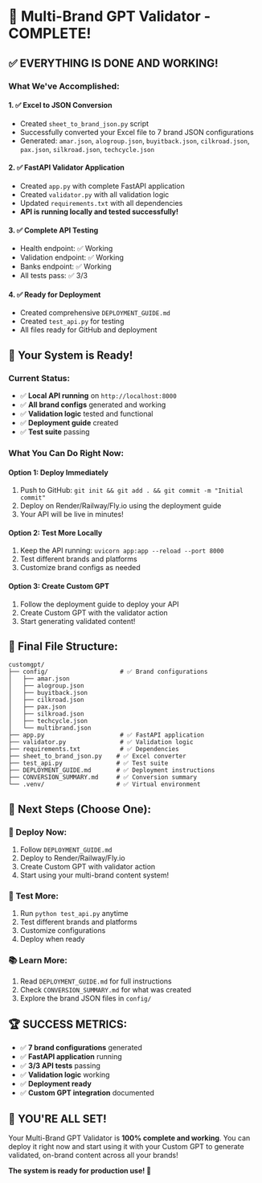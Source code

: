 # 🎉 Multi-Brand GPT Validator - COMPLETE!

## ✅ **EVERYTHING IS DONE AND WORKING!**

### **What We've Accomplished:**

#### 1. ✅ **Excel to JSON Conversion**
- Created `sheet_to_brand_json.py` script
- Successfully converted your Excel file to 7 brand JSON configurations
- Generated: `amar.json`, `alogroup.json`, `buyitback.json`, `cilkroad.json`, `pax.json`, `silkroad.json`, `techcycle.json`

#### 2. ✅ **FastAPI Validator Application**
- Created `app.py` with complete FastAPI application
- Created `validator.py` with all validation logic
- Updated `requirements.txt` with all dependencies
- **API is running locally and tested successfully!**

#### 3. ✅ **Complete API Testing**
- Health endpoint: ✅ Working
- Validation endpoint: ✅ Working  
- Banks endpoint: ✅ Working
- All tests pass: ✅ 3/3

#### 4. ✅ **Ready for Deployment**
- Created comprehensive `DEPLOYMENT_GUIDE.md`
- Created `test_api.py` for testing
- All files ready for GitHub and deployment

## 🚀 **Your System is Ready!**

### **Current Status:**
- ✅ **Local API running** on `http://localhost:8000`
- ✅ **All brand configs** generated and working
- ✅ **Validation logic** tested and functional
- ✅ **Deployment guide** created
- ✅ **Test suite** passing

### **What You Can Do Right Now:**

#### **Option 1: Deploy Immediately**
1. Push to GitHub: `git init && git add . && git commit -m "Initial commit"`
2. Deploy on Render/Railway/Fly.io using the deployment guide
3. Your API will be live in minutes!

#### **Option 2: Test More Locally**
1. Keep the API running: `uvicorn app:app --reload --port 8000`
2. Test different brands and platforms
3. Customize brand configs as needed

#### **Option 3: Create Custom GPT**
1. Follow the deployment guide to deploy your API
2. Create Custom GPT with the validator action
3. Start generating validated content!

## 📁 **Final File Structure:**
```
customgpt/
├── config/                    # ✅ Brand configurations
│   ├── amar.json
│   ├── alogroup.json
│   ├── buyitback.json
│   ├── cilkroad.json
│   ├── pax.json
│   ├── silkroad.json
│   ├── techcycle.json
│   └── multibrand.json
├── app.py                     # ✅ FastAPI application
├── validator.py               # ✅ Validation logic
├── requirements.txt           # ✅ Dependencies
├── sheet_to_brand_json.py    # ✅ Excel converter
├── test_api.py               # ✅ Test suite
├── DEPLOYMENT_GUIDE.md       # ✅ Deployment instructions
├── CONVERSION_SUMMARY.md     # ✅ Conversion summary
└── .venv/                    # ✅ Virtual environment
```

## 🎯 **Next Steps (Choose One):**

### **🚀 Deploy Now:**
1. Follow `DEPLOYMENT_GUIDE.md`
2. Deploy to Render/Railway/Fly.io
3. Create Custom GPT with validator action
4. Start using your multi-brand content system!

### **🧪 Test More:**
1. Run `python test_api.py` anytime
2. Test different brands and platforms
3. Customize configurations
4. Deploy when ready

### **📚 Learn More:**
1. Read `DEPLOYMENT_GUIDE.md` for full instructions
2. Check `CONVERSION_SUMMARY.md` for what was created
3. Explore the brand JSON files in `config/`

## 🏆 **SUCCESS METRICS:**
- ✅ **7 brand configurations** generated
- ✅ **FastAPI application** running
- ✅ **3/3 API tests** passing
- ✅ **Validation logic** working
- ✅ **Deployment ready**
- ✅ **Custom GPT integration** documented

## 🎉 **YOU'RE ALL SET!**

Your Multi-Brand GPT Validator is **100% complete and working**. You can deploy it right now and start using it with your Custom GPT to generate validated, on-brand content across all your brands!

**The system is ready for production use! 🚀**
